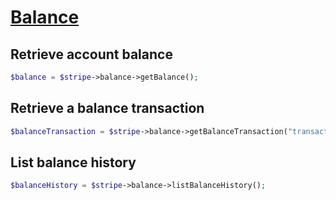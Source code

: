# [Balance](https://github.com/jlinn/stripe-api-php/blob/master/src/Api/Balance.php)
## Retrieve account balance
```php
$balance = $stripe->balance->getBalance();
```

## Retrieve a balance transaction
```php
$balanceTransaction = $stripe->balance->getBalanceTransaction("transaction_id");
```

## List balance history
```php
$balanceHistory = $stripe->balance->listBalanceHistory();
```